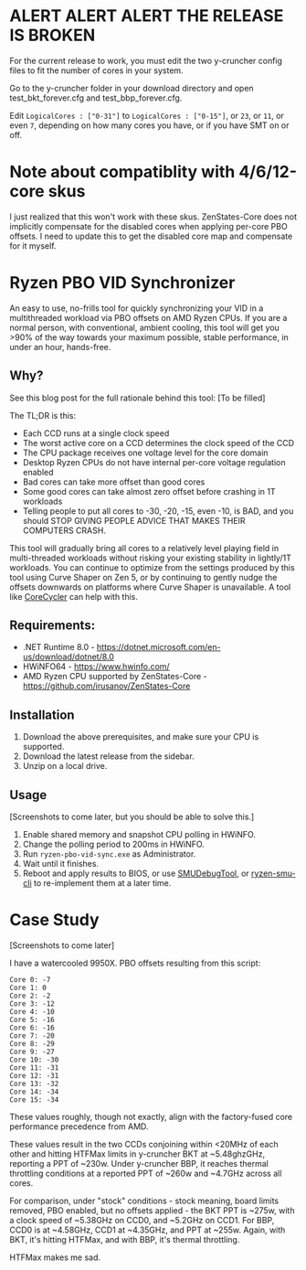 # ALERT ALERT ALERT THE RELEASE IS BROKEN
For the current release to work, you must edit the two y-cruncher config files to fit the number of cores in your system.

Go to the y-cruncher folder in your download directory and open test_bkt_forever.cfg and test_bbp_forever.cfg.

Edit `LogicalCores : ["0-31"]` to `LogicalCores : ["0-15"]`, or `23`, or `11`, or even `7`, depending on how many cores you have, or if you have SMT on or off.

# Note about compatiblity with 4/6/12-core skus
I just realized that this won't work with these skus. ZenStates-Core does not implicitly compensate for the disabled cores when applying per-core PBO offsets. I need to update this to get the disabled core map and compensate for it myself.

# Ryzen PBO VID Synchronizer
An easy to use, no-frills tool for quickly synchronizing your VID in a multithreaded workload via PBO offsets on AMD Ryzen CPUs. If you are a normal person, with conventional, ambient cooling, this tool will get you >90% of the way towards your maximum possible, stable performance, in under an hour, hands-free.

## Why?
See this blog post for the full rationale behind this tool: [To be filled]

The TL;DR is this:
- Each CCD runs at a single clock speed
- The worst active core on a CCD determines the clock speed of the CCD
- The CPU package receives one voltage level for the core domain
- Desktop Ryzen CPUs do not have internal per-core voltage regulation enabled
- Bad cores can take more offset than good cores
- Some good cores can take almost zero offset before crashing in 1T workloads
- Telling people to put all cores to -30, -20, -15, even -10, is BAD, and you should STOP GIVING PEOPLE ADVICE THAT MAKES THEIR COMPUTERS CRASH.

This tool will gradually bring all cores to a relatively level playing field in multi-threaded workloads without risking your existing stability in lightly/1T workloads. You can continue to optimize from the settings produced by this tool using Curve Shaper on Zen 5, or by continuing to gently nudge the offsets downwards on platforms where Curve Shaper is unavailable. A tool like [CoreCycler](https://github.com/sp00n/corecycler) can help with this.

## Requirements:
- .NET Runtime 8.0 - https://dotnet.microsoft.com/en-us/download/dotnet/8.0
- HWiNFO64 - https://www.hwinfo.com/
- AMD Ryzen CPU supported by ZenStates-Core - https://github.com/irusanov/ZenStates-Core

## Installation
1. Download the above prerequisites, and make sure your CPU is supported.
2. Download the latest release from the sidebar.
3. Unzip on a local drive.

## Usage
[Screenshots to come later, but you should be able to solve this.]
1. Enable shared memory and snapshot CPU polling in HWiNFO.
2. Change the polling period to 200ms in HWiNFO.
3. Run `ryzen-pbo-vid-sync.exe` as Administrator.
4. Wait until it finishes.
5. Reboot and apply results to BIOS, or use [SMUDebugTool](https://github.com/irusanov/SMUDebugTool/tree/master), or [ryzen-smu-cli](https://github.com/rawhide-kobayashi/ryzen-smu-cli) to re-implement them at a later time.

# Case Study

[Screenshots to come later]

I have a watercooled 9950X. PBO offsets resulting from this script:

```
Core 0: -7
Core 1: 0
Core 2: -2
Core 3: -12
Core 4: -10
Core 5: -16
Core 6: -16
Core 7: -20
Core 8: -29
Core 9: -27
Core 10: -30
Core 11: -31
Core 12: -31
Core 13: -32
Core 14: -34
Core 15: -34
```

These values roughly, though not exactly, align with the factory-fused core performance precedence from AMD.

These values result in the two CCDs conjoining within <20MHz of each other and hitting HTFMax limits in y-cruncher BKT at ~5.48ghzGHz, reporting a PPT of ~230w. Under y-cruncher BBP, it reaches thermal throttling conditions at a reported PPT of ~260w and ~4.7GHz across all cores.

For comparison, under "stock" conditions - stock meaning, board limits removed, PBO enabled, but no offsets applied - the BKT PPT is ~275w, with a clock speed of ~5.38GHz on CCD0, and ~5.2GHz on CCD1. For BBP, CCD0 is at ~4.58GHz, CCD1 at ~4.35GHz, and PPT at ~255w. Again, with BKT, it's hitting HTFMax, and with BBP, it's thermal throttling.

HTFMax makes me sad.
